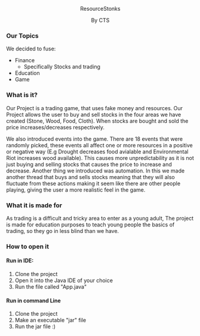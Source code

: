 <p align="center">ResourceStonks </p>
<p align="center">By CTS </p>

### Our Topics 
We decided to fuse:
- Finance
  - Specifically Stocks and trading
- Education
- Game

### What is it?
Our Project is a trading game, that uses fake money and resources. 
Our Project allows the user to buy and sell stocks in the four areas we have created (Stone, Wood, Food, Cloth). 
When stocks are bought and sold the price increases/decreases respectively. 

We also introduced events into the game. There are 18 events that were randomly picked, these events all affect one or more resources in a positive or negative way (E.g Drought decreases food avialable and Environmental Riot increases wood available). This causes more unpredictability as it is not just buying and selling stocks that causes the price to increase and decrease. 
Another thing we introduced was automation. In this we made another thread that buys and sells stocks meaning that they will also fluctuate from these actions making it seem like there are other people playing, giving the user a more realistic feel in the game.



### What it is made for 
As trading is a difficult and tricky area to enter as a young adult, The project is made for education purposes to teach young people the basics of trading, so they go in less blind than we have. 

### How to open it 
#### Run in IDE:
1. Clone the project
2. Open it into the Java IDE of your choice
3. Run the file called "App.java"

#### Run in command Line 
1. Clone the project
2. Make an executable "jar" file
3. Run the jar file :)




